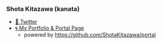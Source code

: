 ### Shota Kitazawa (kanata)

* [🐔 Twitter](https://twitter.com/kanatakita)
* [🌀 My Portfolio & Portal Page](https://www.kanatakita.com/)
    * powered by https://github.com/ShotaKitazawa/portal
